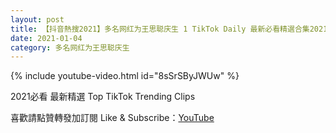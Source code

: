 ```yaml
---
layout: post
title: 【抖音熱搜2021】多名网红为王思聪庆生 1 TikTok Daily 最新必看精選合集2021 01 04
date: 2021-01-04
category: 多名网红为王思聪庆生
---
```


{% include youtube-video.html id="8sSrSByJWUw" %}

2021必看 最新精選 Top TikTok Trending Clips

喜歡請點贊轉發加訂閱 Like & Subscribe：[YouTube](https://www.youtube.com/channel/UCAoR7VcanIPd04uEq_GIylA/videos)

